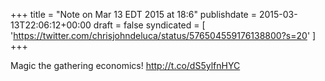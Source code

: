 +++
title = "Note on Mar 13 EDT 2015 at 18:6"
publishdate = 2015-03-13T22:06:12+00:00
draft = false
syndicated = [ 'https://twitter.com/chrisjohndeluca/status/576504559176138800?s=20' ]
+++

Magic the gathering economics! http://t.co/dS5ylfnHYC
